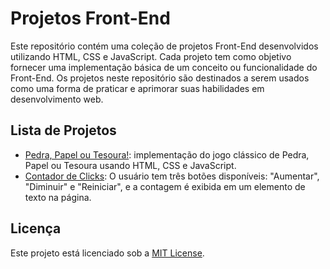 # Projetos Front-End
Este repositório contém uma coleção de projetos Front-End desenvolvidos utilizando HTML, CSS e JavaScript. Cada projeto tem como objetivo fornecer uma implementação básica de um conceito ou funcionalidade do Front-End. Os projetos neste repositório são destinados a serem usados como uma forma de praticar e aprimorar suas habilidades em desenvolvimento web.
## Lista de Projetos
- [Pedra, Papel ou Tesoura!](https://rafaelmachadobr.github.io/projetos-frontend/pedra-papel-tesoura/): implementação do jogo clássico de Pedra, Papel ou Tesoura usando HTML, CSS e JavaScript.
- [Contador de Clicks](https://rafaelmachadobr.github.io/projetos-frontend/contador-clicks/): O usuário tem três botões disponíveis: "Aumentar", "Diminuir" e "Reiniciar", e a contagem é exibida em um elemento de texto na página.
## Licença

Este projeto está licenciado sob a [MIT License](https://github.com/rafaelmachadobr/projetos-frontend/blob/master/LICENSE).
